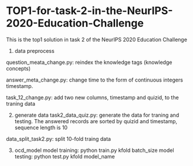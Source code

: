 # TOP1-for-task-2-in-the-NeurIPS-2020-Education-Challenge

This is the top1 solution in task 2 of the NeurIPS 2020 Education Challenge

1. data preprocess

question_meata_change.py: reindex the knowledge tags (knowledge concepts)

answer_meta_change.py: change time to the form of continuous integers timestamp.

task_12_change.py: add two new columns, timestamp and quizid, to the traning data

2. generate data
task2_data_quiz.py: generate the data for traning and testing. The answered records are sorted by quizid and timestamp, sequence length is 10

data_split_task2.py: split 10-fold traing data

3. ocd_model
model training: python train.py kfold batch_size
model testing: python test.py kfold model_name


